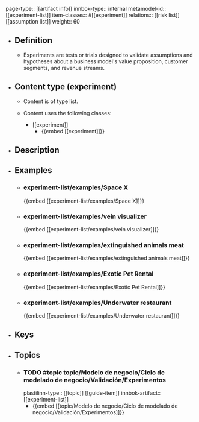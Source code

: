 page-type:: [[artifact info]]
innbok-type:: internal
metamodel-id:: [[experiment-list]]
item-classes:: #[[experiment]]
relations:: [[risk list]] [[assumption list]]
weight:: 60

- ## Definition
  - Experiments are tests or trials designed to validate assumptions and hypotheses about a business model's value proposition, customer segments, and revenue streams.
- ## Content type (experiment)
  - Content is of type list.
  
  - Content uses the following classes:
    - [[experiment]]
      - {{embed [[experiment]]}}
  
- ## Description
- ## Examples
  - ### experiment-list/examples/Space X
    {{embed [[experiment-list/examples/Space X]]}}
  - ### experiment-list/examples/vein visualizer
    {{embed [[experiment-list/examples/vein visualizer]]}}
  - ### experiment-list/examples/extinguished animals meat
    {{embed [[experiment-list/examples/extinguished animals meat]]}}
  - ### experiment-list/examples/Exotic Pet Rental
    {{embed [[experiment-list/examples/Exotic Pet Rental]]}}
  - ### experiment-list/examples/Underwater restaurant
    {{embed [[experiment-list/examples/Underwater restaurant]]}}
  
- ## Keys
  
- ## Topics
  - ### TODO #topic topic/Modelo de negocio/Ciclo de modelado de negocio/Validación/Experimentos
    plastilinn-type:: [[topic]] [[guide-item]]
    innbok-artifact:: [[experiment-list]]
    - {{embed [[topic/Modelo de negocio/Ciclo de modelado de negocio/Validación/Experimentos]]}}
  

